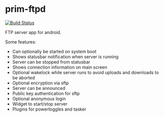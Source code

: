 prim-ftpd
=========
[![Build Status](https://travis-ci.org/wolpi/prim-ftpd.png)](https://travis-ci.org/wolpi/prim-ftpd)

FTP server app for android.

Some features:
* Can optionally be started on system boot
* Shows statusbar notification when server is running
* Server can be stopped from statusbar
* Shows connection information on main screen
* Optional wakelock while server runs to avoid uploads and downloads to be aborted
* Optional encryption via sftp
* Server can be announced
* Public key authentication for sftp
* Optional anonymous login
* Widget to start/stop server
* Plugins for powertoggles and tasker
